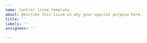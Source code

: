 ```yaml
---
name: Control issue template
about: Describe this issue on why your special purpose here.
title: ''
labels: ''
assignees: ''

---
```



